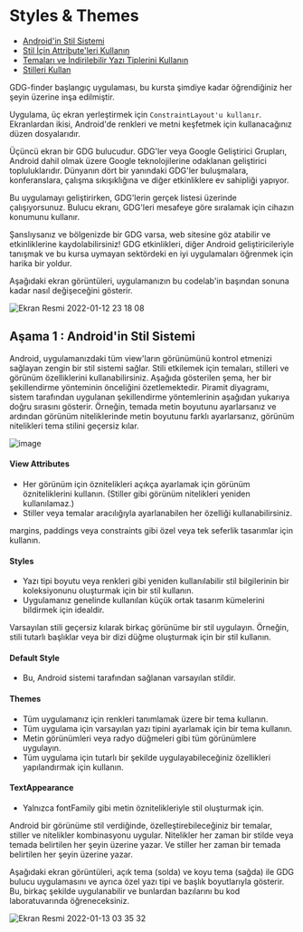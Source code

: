 # <a name="1"></a> Styles & Themes


- [Android'in Stil Sistemi](#a)
- [Stil İçin Attribute'leri Kullanın](#b)
- [Temaları ve İndirilebilir Yazı Tiplerini Kullanın](#c)
- [Stilleri Kullan](#d)

GDG-finder başlangıç uygulaması, bu kursta şimdiye kadar öğrendiğiniz her şeyin üzerine inşa edilmiştir.

Uygulama, üç ekran yerleştirmek için `ConstraintLayout'u kullanır`. Ekranlardan ikisi, Android'de renkleri ve metni keşfetmek için kullanacağınız düzen dosyalarıdır.

Üçüncü ekran bir GDG bulucudur. GDG'ler veya Google Geliştirici Grupları, Android dahil olmak üzere Google teknolojilerine odaklanan geliştirici topluluklarıdır. Dünyanın dört bir yanındaki GDG'ler buluşmalara, konferanslara, çalışma sıkışıklığına ve diğer etkinliklere ev sahipliği yapıyor.

Bu uygulamayı geliştirirken, GDG'lerin gerçek listesi üzerinde çalışıyorsunuz. Bulucu ekranı, GDG'leri mesafeye göre sıralamak için cihazın konumunu kullanır.

Şanslıysanız ve bölgenizde bir GDG varsa, web sitesine göz atabilir ve etkinliklerine kaydolabilirsiniz! GDG etkinlikleri, diğer Android geliştiricileriyle tanışmak ve bu kursa uymayan sektördeki en iyi uygulamaları öğrenmek için harika bir yoldur.

Aşağıdaki ekran görüntüleri, uygulamanızın bu codelab'in başından sonuna kadar nasıl değişeceğini gösterir.

![Ekran Resmi 2022-01-12 23 18 08](https://user-images.githubusercontent.com/70329389/149215348-6e2924a7-b14d-4a1f-9348-7b67cf31b654.png)

## <a name="a"></a>Aşama 1 : Android'in Stil Sistemi

Android, uygulamanızdaki tüm view'ların görünümünü kontrol etmenizi sağlayan zengin bir stil sistemi sağlar. Stili etkilemek için temaları, stilleri ve görünüm özelliklerini kullanabilirsiniz. Aşağıda gösterilen şema, her bir şekillendirme yönteminin önceliğini özetlemektedir. Piramit diyagramı, sistem tarafından uygulanan şekillendirme yöntemlerinin aşağıdan yukarıya doğru sırasını gösterir. Örneğin, temada metin boyutunu ayarlarsanız ve ardından görünüm niteliklerinde metin boyutunu farklı ayarlarsanız, görünüm nitelikleri tema stilini geçersiz kılar.

![image](https://user-images.githubusercontent.com/70329389/149216959-b6382115-efcb-410e-b206-d8494852758c.png)

#### View Attributes

- Her görünüm için öznitelikleri açıkça ayarlamak için görünüm özniteliklerini kullanın. (Stiller gibi görünüm nitelikleri yeniden kullanılamaz.)
- Stiller veya temalar aracılığıyla ayarlanabilen her özelliği kullanabilirsiniz.

margins, paddings veya constraints gibi özel veya tek seferlik tasarımlar için kullanın.

#### Styles

- Yazı tipi boyutu veya renkleri gibi yeniden kullanılabilir stil bilgilerinin bir koleksiyonunu oluşturmak için bir stil kullanın.
- Uygulamanız genelinde kullanılan küçük ortak tasarım kümelerini bildirmek için idealdir.

Varsayılan stili geçersiz kılarak birkaç görünüme bir stil uygulayın. Örneğin, stili tutarlı başlıklar veya bir dizi düğme oluşturmak için bir stil kullanın.

#### Default Style

- Bu, Android sistemi tarafından sağlanan varsayılan stildir.

#### Themes

- Tüm uygulamanız için renkleri tanımlamak üzere bir tema kullanın.
- Tüm uygulama için varsayılan yazı tipini ayarlamak için bir tema kullanın.
- Metin görünümleri veya radyo düğmeleri gibi tüm görünümlere uygulayın.
- Tüm uygulama için tutarlı bir şekilde uygulayabileceğiniz özellikleri yapılandırmak için kullanın.

#### TextAppearance

- Yalnızca fontFamily gibi metin öznitelikleriyle stil oluşturmak için.

Android bir görünüme stil verdiğinde, özelleştirebileceğiniz bir temalar, stiller ve nitelikler kombinasyonu uygular. Nitelikler her zaman bir stilde veya temada belirtilen her şeyin üzerine yazar. Ve stiller her zaman bir temada belirtilen her şeyin üzerine yazar.

Aşağıdaki ekran görüntüleri, açık tema (solda) ve koyu tema (sağda) ile GDG bulucu uygulamasını ve ayrıca özel yazı tipi ve başlık boyutlarıyla gösterir. Bu, birkaç şekilde uygulanabilir ve bunlardan bazılarını bu kod laboratuvarında öğreneceksiniz.

![Ekran Resmi 2022-01-13 03 35 32](https://user-images.githubusercontent.com/70329389/149244987-4295eb92-ee95-4fc2-8fe4-f97fd1dc79fc.png)




